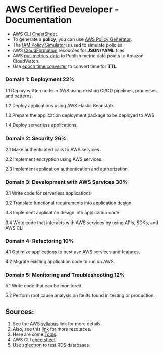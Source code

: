 # AWS Certified Developer - Documentation

* AWS CLI [CheetSheet](https://www.bluematador.com/learn/aws-cli-cheatsheet). 
* To generate a **policy**, you can use [AWS Policy Generator](https://awspolicygen.s3.amazonaws.com/policygen.html).
* The [IAM Policy Simulator](https://policysim.aws.amazon.com/home/index.jsp) is used to simulate policies.
* AWS [CloudFormation](https://docs.aws.amazon.com/AWSCloudFormation/latest/UserGuide/resource-import-supported-resources.html) resources for **JSON/YAML** files.
*  AWS [put-metrics-data](https://docs.aws.amazon.com/cli/latest/reference/cloudwatch/put-metric-data.html) to Publish metric data points to Amazon CloudWatch.
*  Use [epoch time converter](https://www.epochconverter.com/) to convert time for **TTL**. 
  

### Domain 1: Deployment 22%

1.1 Deploy written code in AWS using existing CI/CD pipelines, processes, and patterns.

1.2 Deploy applications using AWS Elastic Beanstalk.

1.3 Prepare the application deployment package to be deployed to AWS

1.4 Deploy serverless applications.

### Domain 2: Security 26%

2.1 Make authenticated calls to AWS services.

2.2 Implement encryption using AWS services.

2.3 Implement application authentication and authorization.

### Domain 3: Development with AWS Services 30%

3.1 Write code for serverless applications

3.2 Translate functional requirements into application design

3.3 Implement application design into application code

3.4 Write code that interacts with AWS services by using APIs, SDKs, and AWS CLI

### Domain 4: Refactoring 10%

4.1 Optimize applications to best use AWS services and features.

4.2 Migrate existing application code to run on AWS.

### Domain 5: Monitoring and Troubleshooting 12%

5.1 Write code that can be monitored.

5.2 Perform root cause analysis on faults found in testing or production.

## Sources:
1. See the AWS [syllabus](https://d1.awsstatic.com/training-and-certification/docs-dev-associate/AWS-Certified-Developer-Associate_Exam-Guide.pdf) link for more details.
2. Also, see this [link](https://aws.amazon.com/certification/certified-developer-associate/) for more resources.
3. Here are some [Tools](https://aws.amazon.com/tools/).
4. AWS CLI [cheetsheet](https://www.bluematador.com/learn/aws-cli-cheatsheet).
5. Use [sqlectron](https://sqlectron.github.io/) to test RDS databases.
